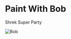 # Paint With Bob

Shrek Super Party

![Bob](http://www.krogen.co/wp-content/uploads/2017/10/bob-ross-the-joy-of-painting-full-episodes-70-complete-episodes-of-bob-ross-the-joy-of-painting-now-free-to-images.png)
